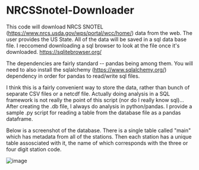 # NRCSSnotel-Downloader
This code will download NRCS SNOTEL (https://www.nrcs.usda.gov/wps/portal/wcc/home/) data from the web. The user provides the US State. All of the data will be saved in a sql data base file. I reccomend downloading a sql browser to look at the file once it's downloaded. https://sqlitebrowser.org/

The dependencies are fairly standard -- pandas being among them. You will need to also install the sqlalchemy (https://www.sqlalchemy.org/) dependency in order for pandas to read/write sql files. 

I think this is a fairly convenient way to store the data, rather than bunch of separate CSV files or a netcdf file. Actually doing analysis in a SQL framework is not really the point of this script (nor do I really know sql)... After creating the .db file, I always do analysis in python/pandas. I provide a sample .py script for reading a table from the database file as a pandas dataframe. 

Below is a screenshot of the database. There is a single table called "main" which has metadata from all of the stations. Then each station has a unique table assosciated with it, the name of which corresponds with the three or four digit station code.


![image](https://user-images.githubusercontent.com/19933988/222006868-7c460176-b460-475f-9a3c-5af74b60a676.png)
